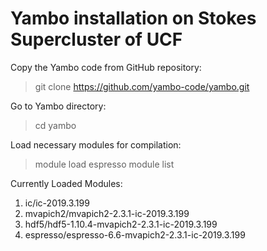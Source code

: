# Yambo installation on Stokes Supercluster of UCF

Copy the Yambo code from GitHub repository:

> git clone https://github.com/yambo-code/yambo.git

Go to Yambo directory:

> cd yambo

Load necessary modules for compilation:

> module load espresso
> module list

Currently Loaded Modules:
  1) ic/ic-2019.3.199                        
  2) mvapich2/mvapich2-2.3.1-ic-2019.3.199   
  3) hdf5/hdf5-1.10.4-mvapich2-2.3.1-ic-2019.3.199
  4) espresso/espresso-6.6-mvapich2-2.3.1-ic-2019.3.199
